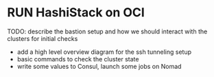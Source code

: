 # RUN HashiStack on OCI

TODO: describe the bastion setup and how we should interact with the clusters for initial checks

- add a high level overview diagram for the ssh tunneling setup
- basic commands to check the cluster state
- write some values to Consul, launch some jobs on Nomad
